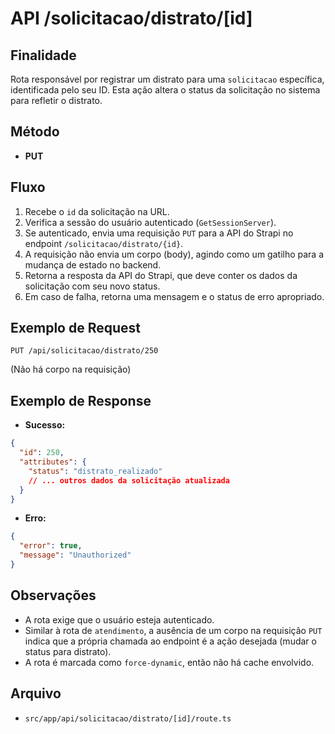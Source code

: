 # API /solicitacao/distrato/[id]

## Finalidade
Rota responsável por registrar um distrato para uma `solicitacao` específica, identificada pelo seu ID. Esta ação altera o status da solicitação no sistema para refletir o distrato.

## Método
- **PUT**

## Fluxo
1.  Recebe o `id` da solicitação na URL.
2.  Verifica a sessão do usuário autenticado (`GetSessionServer`).
3.  Se autenticado, envia uma requisição `PUT` para a API do Strapi no endpoint `/solicitacao/distrato/{id}`.
4.  A requisição não envia um corpo (body), agindo como um gatilho para a mudança de estado no backend.
5.  Retorna a resposta da API do Strapi, que deve conter os dados da solicitação com seu novo status.
6.  Em caso de falha, retorna uma mensagem e o status de erro apropriado.

## Exemplo de Request
```http
PUT /api/solicitacao/distrato/250
```
(Não há corpo na requisição)

## Exemplo de Response
- **Sucesso:**
```json
{
  "id": 250,
  "attributes": {
    "status": "distrato_realizado"
    // ... outros dados da solicitação atualizada
  }
}
```
- **Erro:**
```json
{
  "error": true,
  "message": "Unauthorized"
}
```

## Observações
- A rota exige que o usuário esteja autenticado.
- Similar à rota de `atendimento`, a ausência de um corpo na requisição `PUT` indica que a própria chamada ao endpoint é a ação desejada (mudar o status para distrato).
- A rota é marcada como `force-dynamic`, então não há cache envolvido.

## Arquivo
- `src/app/api/solicitacao/distrato/[id]/route.ts`
